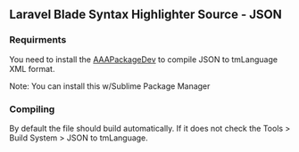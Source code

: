 ## Laravel Blade Syntax Highlighter Source - JSON

### Requirments

You need to install the [AAAPackageDev](https://github.com/SublimeText/AAAPackageDev) to compile JSON to tmLanguage XML format.

Note: You can install this w/Sublime Package Manager

### Compiling

By default the file should build automatically. If it does not check the Tools > Build System > JSON to tmLanguage.
